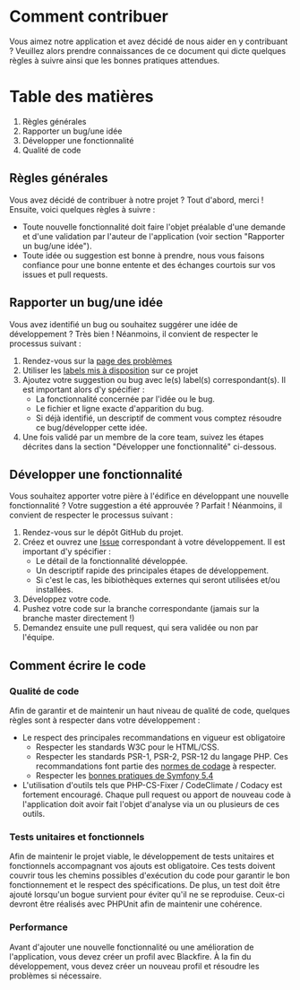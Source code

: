 # Comment contribuer

Vous aimez notre application et avez décidé de nous aider en y contribuant ? Veuillez alors prendre connaissances de ce document qui dicte quelques règles à suivre ainsi que les bonnes pratiques attendues.

# Table des matières

1. Règles générales
1. Rapporter un bug/une idée
1. Développer une fonctionnalité
1. Qualité de code

## Règles générales

Vous avez décidé de contribuer à notre projet ? Tout d'abord, merci ! Ensuite, voici quelques règles à suivre :
* Toute nouvelle fonctionnalité doit faire l'objet préalable d'une demande et d'une validation par l'auteur de l'application (voir section "Rapporter un bug/une idée").
* Toute idée ou suggestion est bonne à prendre, nous vous faisons confiance pour une bonne entente et des échanges courtois sur vos issues et pull requests.


## Rapporter un bug/une idée

Vous avez identifié un bug ou souhaitez suggérer une idée de développement ? Très bien ! Néanmoins, il convient de respecter le processus suivant :
1. Rendez-vous sur la [page des problèmes](https://github.com/mdoutreluingne/todoandco/issues)
1. Utiliser les [labels mis à disposition](https://github.com/mdoutreluingne/todoandco/labels) sur ce projet
1. Ajoutez votre suggestion ou bug avec le(s) label(s) correspondant(s). Il est important alors d'y spécifier :
   * La fonctionnalité concernée par l'idée ou le bug.
   * Le fichier et ligne exacte d'apparition du bug.
   * Si déjà identifié, un descriptif de comment vous comptez résoudre ce bug/développer cette idée.
1. Une fois validé par un membre de la core team, suivez les étapes décrites dans la section "Développer une fonctionnalité" ci-dessous.

## Développer une fonctionnalité

Vous souhaitez apporter votre pière à l'édifice en développant une nouvelle fonctionnalité ? Votre suggestion a été approuvée ? Parfait ! Néanmoins, il convient de respecter le processus suivant :
1. Rendez-vous sur le dépôt GitHub du projet.
1. Créez et ouvrez une [Issue](https://github.com/mdoutreluingne/todoandco/issues) correspondant à votre développement. Il est important d'y spécifier :
   * Le détail de la fonctionnalité développée.
   * Un descriptif rapide des principales étapes de développement.
   * Si c'est le cas, les bibiothèques externes qui seront utilisées et/ou installées.
1. Développez votre code.
1. Pushez votre code sur la branche correspondante (jamais sur la branche master directement !)
1. Demandez ensuite une pull request, qui sera validée ou non par l'équipe.

## Comment écrire le code 

### Qualité de code

Afin de garantir et de maintenir un haut niveau de qualité de code, quelques règles sont à respecter dans votre développement :
* Le respect des principales recommandations en vigueur est obligatoire
   * Respecter les standards W3C pour le HTML/CSS.
   * Respecter les standards PSR-1, PSR-2, PSR-12 du langage PHP. Ces recommandations font partie des [normes de codage](https://www.php-fig.org/psr/) à respecter.
   * Respecter les [bonnes pratiques de Symfony 5.4](https://symfony.com/doc/5.4/best_practices.html)
* L'utilisation d'outils tels que PHP-CS-Fixer / CodeClimate / Codacy est fortement encouragé. Chaque pull request ou apport de nouveau code à l'application doit avoir fait l'objet d'analyse via un ou plusieurs de ces outils.

### Tests unitaires et fonctionnels

Afin de maintenir le projet viable, le développement de tests unitaires et fonctionnels accompagnant vos ajouts est obligatoire.
Ces tests doivent couvrir tous les chemins possibles d'exécution du code pour garantir le bon fonctionnement et le respect des spécifications.
De plus, un test doit être ajouté lorsqu'un bogue survient pour éviter qu'il ne se reproduise.
Ceux-ci devront être réalisés avec PHPUnit afin de maintenir une cohérence.

### Performance

Avant d'ajouter une nouvelle fonctionnalité ou une amélioration de l'application, vous devez créer un profil avec Blackfire. À la fin du développement, vous devez créer un nouveau profil et résoudre les problèmes si nécessaire.
